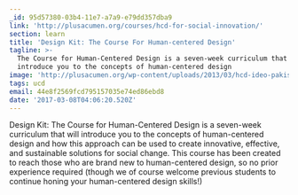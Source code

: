 ```yaml
---
_id: 95d57380-03b4-11e7-a7a9-e79dd357dba9
link: 'http://plusacumen.org/courses/hcd-for-social-innovation/'
section: learn
title: 'Design Kit: The Course For Human-centered Design'
tagline: >-
  The Course for Human-Centered Design is a seven-week curriculum that will
  introduce you to the concepts of human-centered design
image: 'http://plusacumen.org/wp-content/uploads/2013/03/hcd-ideo-pakistan.jpg'
tags: ucd
email: 44e8f2569fcd795157035e74ed86ebd8
date: '2017-03-08T04:06:20.520Z'
---
```

Design Kit: The Course for Human-Centered Design is a seven-week curriculum that will introduce you to the concepts of human-centered design and how this approach can be used to create innovative, effective, and sustainable solutions for social change. This course has been created to reach those who are brand new to human-centered design, so no prior experience required (though we of course welcome previous students to continue honing your human-centered design skills!)